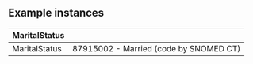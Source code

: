 ## Example instances

| MaritalStatus |          |
|----------------|----------|
| MaritalStatus | 87915002 - Married (code by SNOMED CT)    |

